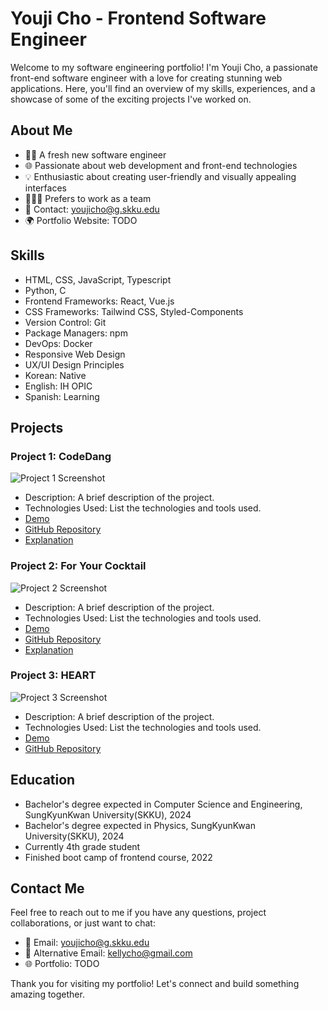 # Youji Cho - Frontend Software Engineer

Welcome to my software engineering portfolio! I'm Youji Cho, a passionate front-end software engineer with a love for creating stunning web applications. Here, you'll find an overview of my skills, experiences, and a showcase of some of the exciting projects I've worked on.

## About Me

- 👨‍💻 A fresh new software engineer
- 🌐 Passionate about web development and front-end technologies
- 💡 Enthusiastic about creating user-friendly and visually appealing interfaces
- 🧑‍🤝‍🧑 Prefers to work as a team
- 📧 Contact: youjicho@g.skku.edu
- 🌍 Portfolio Website: TODO

## Skills

- HTML, CSS, JavaScript, Typescript
- Python, C
- Frontend Frameworks: React, Vue.js
- CSS Frameworks: Tailwind CSS, Styled-Components
- Version Control: Git
- Package Managers: npm
- DevOps: Docker
- Responsive Web Design
- UX/UI Design Principles
- Korean: Native
- English: IH OPIC
- Spanish: Learning

## Projects

### Project 1: CodeDang

![Project 1 Screenshot](/screenshots/project1.png)

- Description: A brief description of the project.
- Technologies Used: List the technologies and tools used.
- [Demo](https://codedang.com/)
- [GitHub Repository](https://github.com/skkuding/codedang)
- [Explanation](https://docs.skkuding.dev)

### Project 2: For Your Cocktail

![Project 2 Screenshot](/screenshots/project2.png)

- Description: A brief description of the project.
- Technologies Used: List the technologies and tools used.
- [Demo](https://example.com/)
- [GitHub Repository](https://github.com/silverwest8/MixBowl)
- [Explanation](Springer_Lecture_Notes_in_Computer_Science__1_.pdf)

### Project 3: HEART

![Project 3 Screenshot](/screenshots/project3.png)

- Description: A brief description of the project.
- Technologies Used: List the technologies and tools used.
- [Demo](https://heartone.site/)
- [GitHub Repository](https://github.com/codestates-seb/seb41_main_001)

## Education

- Bachelor's degree expected in Computer Science and Engineering, SungKyunKwan University(SKKU), 2024
- Bachelor's degree expected in Physics, SungKyunKwan University(SKKU), 2024
- Currently 4th grade student
- Finished boot camp of frontend course, 2022

## Contact Me

Feel free to reach out to me if you have any questions, project collaborations, or just want to chat:

- 📧 Email: youjicho@g.skku.edu
- 📧 Alternative Email: kellycho@gmail.com
- 🌐 Portfolio: TODO

Thank you for visiting my portfolio! Let's connect and build something amazing together.
